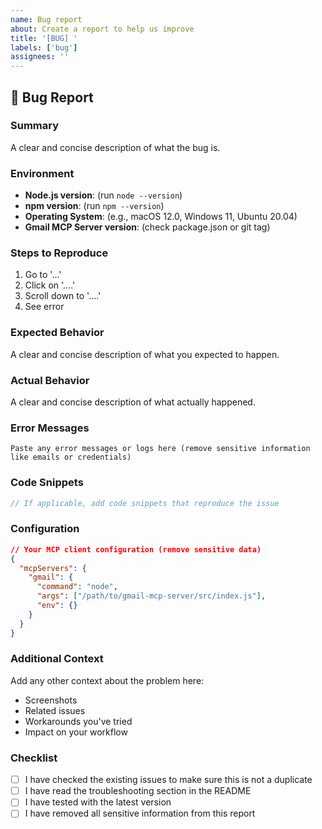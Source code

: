 ```yaml
---
name: Bug report
about: Create a report to help us improve
title: '[BUG] '
labels: ['bug']
assignees: ''
---
```


## 🐛 Bug Report

### Summary
A clear and concise description of what the bug is.

### Environment
- **Node.js version**: (run `node --version`)
- **npm version**: (run `npm --version`)
- **Operating System**: (e.g., macOS 12.0, Windows 11, Ubuntu 20.04)
- **Gmail MCP Server version**: (check package.json or git tag)

### Steps to Reproduce
1. Go to '...'
2. Click on '....'
3. Scroll down to '....'
4. See error

### Expected Behavior
A clear and concise description of what you expected to happen.

### Actual Behavior
A clear and concise description of what actually happened.

### Error Messages
```
Paste any error messages or logs here (remove sensitive information like emails or credentials)
```

### Code Snippets
```javascript
// If applicable, add code snippets that reproduce the issue
```

### Configuration
```json
// Your MCP client configuration (remove sensitive data)
{
  "mcpServers": {
    "gmail": {
      "command": "node",
      "args": ["/path/to/gmail-mcp-server/src/index.js"],
      "env": {}
    }
  }
}
```

### Additional Context
Add any other context about the problem here:
- Screenshots
- Related issues
- Workarounds you've tried
- Impact on your workflow

### Checklist
- [ ] I have checked the existing issues to make sure this is not a duplicate
- [ ] I have read the troubleshooting section in the README
- [ ] I have tested with the latest version
- [ ] I have removed all sensitive information from this report
